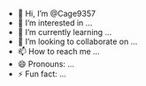 - 👋 Hi, I’m @Cage9357
- 👀 I’m interested in ...
- 🌱 I’m currently learning ...
- 💞️ I’m looking to collaborate on ...
- 📫 How to reach me ...
- 😄 Pronouns: ...
- ⚡ Fun fact: ...

<!---
Cage9357/Cage9357 is a ✨ special ✨ repository because its `README.md` (this file) appears on your GitHub profile.
You can click the Preview link to take a look at your changes
